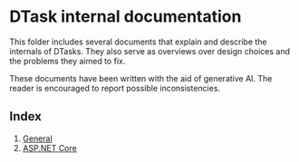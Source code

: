 # DTask internal documentation

This folder includes several documents that explain and describe the internals of DTasks.
They also serve as overviews over design choices and the problems they aimed to fix.

These documents have been written with the aid of generative AI.
The reader is encouraged to report possible inconsistencies.

## Index

1. [General](./general/)
2. [ASP.NET Core](./aspnetcore/)
